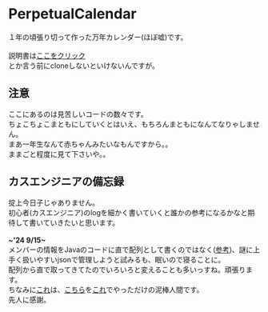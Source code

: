 # PerpetualCalendar
１年の頃張り切って作った万年カレンダー(ほぼ嘘)です。<br><br>
説明書は[ここをクリック](https://github.com/HelloRamen420/PerpetualCalendar/blob/main/%E4%B8%87%E5%B9%B4%E3%82%AB%E3%83%AC%E3%83%B3%E3%83%80%E3%83%BC%E8%AA%AC%E6%98%8E%E6%9B%B8.txt)  
とか言う前にcloneしないといけないんですが。  
## 注意  
ここにあるのは見苦しいコードの数々です。  
ちょこちょこまともにしていくとはいえ、もちろんまともになんてなりゃしません。  
まあ一年生なんて赤ちゃんみたいなもんですから。。  
ままごと程度に見て下さいや。。

## カスエンジニアの備忘録  
掟上今日子じゃありません。  
初心者(カスエンジニア)のlogを細かく書いていくと誰かの参考になるかなと期待して書いていきたいと思います。<br><br>
**\~'24 9/15\~**  
メンバーの情報をJavaのコードに直で配列として書くのではなく([参考](https://github.com/HelloRamen420/PerpetualCalendar/blob/main/src/Group2/Shuffle.java))、謎に上手く扱いやすいjsonで管理しようと試みるも、眠いので寝ることに。  
配列から直で取ってきてたのでいろいろと変えることも多いっすね。頑張ります。  
ちなみに[これ](https://github.com/HelloRamen420/PerpetualCalendar/blob/main/src/Group2/helloMem.json)は、[こちら](https://github.com/xxgentaroxx/HP_DB/blob/main/member.csv)を[これ](https://www.site24x7.com/ja/tools/csv-to-json.html)でやっただけの泥棒人間です。  
先人に感謝。
